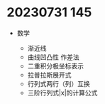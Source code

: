 # 20230731 145

* 数学

  * 渐近线
  * 曲线凹凸性 作差法
  * 二重积分极坐标表示
  * 拉普拉斯展开式
  * 行列式两行（列）互换
  * 三阶行列式|x|的计算公式
